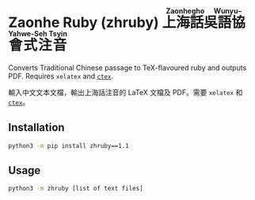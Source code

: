 # Zaonhe Ruby (zhruby) <ruby>上海話吳語協會式注音<rt>Zaonhegho Wunyu–Yahwe-Seh Tsyin</ruby>

Converts Traditional Chinese passage to TeX-flavoured ruby and outputs PDF. Requires `xelatex` and [`ctex`](https://github.com/CTeX-org/ctex-kit).

輸入中文文本文檔，輸出上海話注音的 LaTeX 文檔及 PDF。需要 `xelatex` 和 [`ctex`](https://github.com/CTeX-org/ctex-kit)。

## Installation

```bash
python3 -m pip install zhruby==1.1
```

## Usage

```bash
python3 -m zhruby [list of text files]
```
